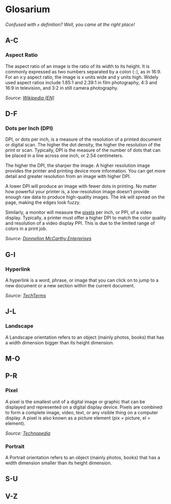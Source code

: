 # Glosarium
*Confused with `x` definition? Well, you came at the right place!* <img src="https://cdn.discordapp.com/emojis/796326764354732052.png?v=1" width="17">

## A-C
### Aspect Ratio
The aspect ratio of an image is the ratio of its width to its height. It is commonly expressed as two numbers separated by a colon (`:`), as in 16:9. For an x:y aspect ratio, the image is x units wide and y units high. Widely used aspect ratios include 1.85:1 and 2.39:1 in film photography, 4:3 and 16:9 in television, and 3:2 in still camera photography.

*Source: [Wikipedia (EN)](https://en.wikipedia.org/wiki/Aspect_ratio_%28image%29)*

## D-F
### Dots per Inch (DPI)
DPI, or dots per inch, is a measure of the resolution of a printed document or digital scan. The higher the dot density, the higher the resolution of the print or scan. Typically, DPI is the measure of the number of dots that can be placed in a line across one inch, or 2.54 centimeters.

The higher the DPI, the sharper the image. A higher resolution image provides the printer and printing device more information. You can get more detail and greater resolution from an image with higher DPI.

A lower DPI will produce an image with fewer dots in printing. No matter how powerful your printer is, a low-resolution image doesn’t provide enough raw data to produce high-quality images. The ink will spread on the page, making the edges look fuzzy.

Similarly, a monitor will measure the [pixels](#pixel) per inch, or PPI, of a video display. Typically, a printer must offer a higher DPI to match the color quality and resolution of a video display PPI. This is due to the limited range of colors in a print job.

*Source: [Donnellon McCarthy Enterprises](https://www.dme.us.com/2018/12/11/what-is-dpi-and-what-are-the-requirements-for-different-industries/)*

## G-I
### Hyperlink
A hyperlink is a word, phrase, or image that you can click on to jump to a new document or a new section within the current document.

*Source: [TechTerms](https://techterms.com/definition/hyperlink)*

## J-L
### Landscape
A Landscape orientation refers to an object (mainly photos, books) that has a width dimension bigger than its height dimension.

## M-O

## P-R
### Pixel
A pixel is the smallest unit of a digital image or graphic that can be displayed and represented on a digital display device. Pixels are combined to form a complete image, video, text, or any visible thing on a computer display. A pixel is also known as a picture element (pix = picture, el = element).

*Source: [Technopedia](https://www.techopedia.com/definition/24012/pixel)*

### Portrait
A Portrait orientation refers to an object (mainly photos, books) that has a width dimension smaller than its height dimension.

## S-U

## V-Z